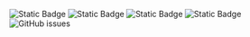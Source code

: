 ![Static Badge](https://img.shields.io/badge/blacklists-60-000000) ![Static Badge](https://img.shields.io/badge/blacklisted-2723002-cc0000) ![Static Badge](https://img.shields.io/badge/whitelisted-2242-00CC00) ![Static Badge](https://img.shields.io/badge/streaming_blacklist-28106-000000) ![GitHub issues](https://img.shields.io/github/issues/fabriziosalmi/blacklists)
